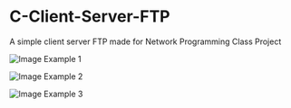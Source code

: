 # C-Client-Server-FTP
A simple client server FTP made for Network Programming Class Project

![Image Example 1 ]([[https://github.com/Pra-wnn/C-Client-Server-FTP/blob/main/Screenshot%20(5909).png])


![Image Example 2 ]([https://github.com/Pra-wnn/C-Client-Server-FTP/blob/main/Screenshot%20(5910).png])

![Image Example 3 ]([https://github.com/Pra-wnn/C-Client-Server-FTP/blob/main/Screenshot%20(5911).png])
